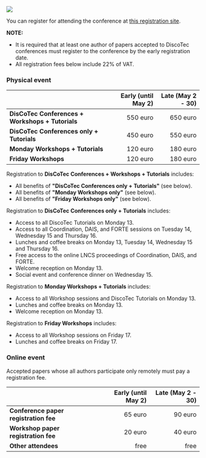 [![](https://www.discotec.org/2022/discotec2022-banner.jpeg)](https://www.discotec.org/2022/)

You can register for attending the conference at [this registration site](...).

**NOTE:**
* It is required that at least one author of papers accepted to DiscoTec conferences must register to the conference by the early registration date. 
* All registration fees below include 22% of VAT. 

### Physical event

| | Early (until May 2) | Late (May 2 - 30) |
| - | -: | -: |
| **DisCoTec Conferences + Workshops + Tutorials** | 550 euro | 650 euro | 
| **DisCoTec Conferences only + Tutorials** | 450 euro | 550 euro |
| **Monday Workshops + Tutorials** | 120 euro | 180  euro |
| **Friday Workshops** | 120 euro | 180  euro |


Registration to **DisCoTec Conferences + Workshops + Tutorials** includes:
* All benefits of **"DisCoTec Conferences only + Tutorials"** (see below).
* All benefits of **"Monday Workshops only"** (see below).
* All benefits of **"Friday Workshops only"** (see below).

Registration to **DisCoTec Conferences only + Tutorials** includes:
* Access to all DiscoTec Tutorials on Monday 13.
* Access to all Coordination, DAIS, and FORTE sessions on Tuesday 14, Wednesday 15 and Thursday 16.
* Lunches and coffee breaks on Monday 13, Tuesday 14, Wednesday 15 and Thursday 16. 
* Free access to the online LNCS proceedings of Coordination, DAIS, and FORTE. 
* Welcome reception on Monday 13.     
* Social event and conference dinner on Wednesday 15. 

Registration to **Monday Workshops + Tutorials** includes:
* Access to all Workshop sessions and DiscoTec Tutorials on Monday 13.
* Lunches and coffee breaks on Monday 13. 
* Welcome reception on Monday 13.     

Registration to **Friday Workshops** includes:
* Access to all Workshop sessions on Friday 17.
* Lunches and coffee breaks on Friday 17.

<!-- Similar to past editions, there are no special fees for students but we have a limited amount of student travel grants provided by IFIP. -->

### Online event

Accepted papers whose all authors participate only remotely must  pay a registration fee.

| | Early (until May 2) | Late (May 2 - 30) |
| - | -: | -: | 
| **Conference paper registration fee** | 65 euro | 90 euro | 
| **Workshop paper registration fee** | 20 euro | 40 euro |
| **Other attendees** | free | free |
